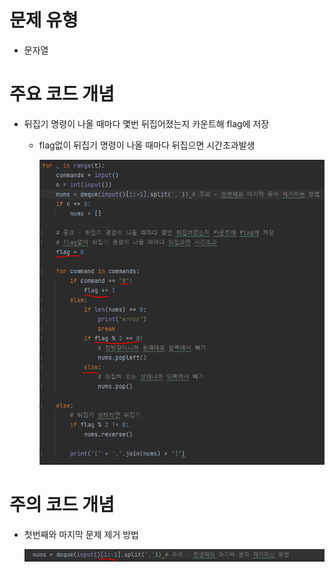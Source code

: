 # 문제 유형
- 문자열 

# 주요 코드 개념
- 뒤집기 명령이 나올 때마다 몇번 뒤집어졌는지 카운트해 flag에 저장
  - flag없이 뒤집기 명령이 나올 때마다 뒤집으면 시간초과발생

    ![img_1.png](../이미지/AC_2.png)

# 주의 코드 개념
- 첫번째와 마지막 문제 제거 방법

  ![img.png](../이미지/AC_1.png)
